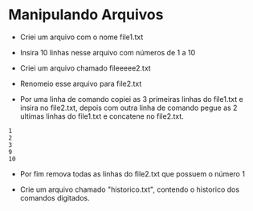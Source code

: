 # Manipulando Arquivos

* Criei um arquivo com o nome file1.txt

* Insira 10 linhas nesse arquivo com números de 1 a 10

* Criei um arquivo chamado fileeeee2.txt

* Renomeio esse arquivo para file2.txt

* Por uma linha de comando copiei as 3 primeiras linhas do file1.txt e insira
no file2.txt, depois com outra linha de comando pegue as 2 ultimas linhas do
file1.txt e concatene no file2.txt.

``` text
1
2
3
9
10
```

* Por fim remova todas as linhas do file2.txt que possuem o número 1

* Crie um arquivo chamado "historico.txt", contendo o historico dos comandos
digitados.
